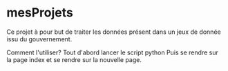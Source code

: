 # mesProjets
Ce projet à pour but de traiter les données présent dans un jeux de donnée issu du gouvernement.

Comment l'utiliser?
  Tout d'abord lancer le script python
  Puis se rendre sur la page index et se rendre sur la nouvelle page.
